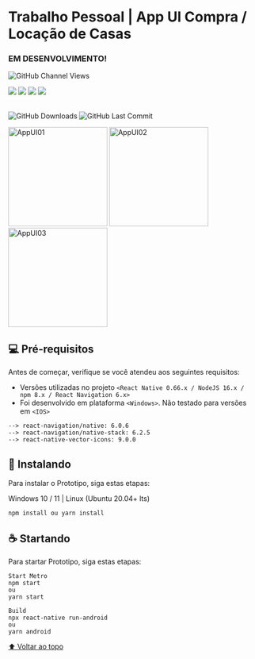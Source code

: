 # Trabalho Pessoal | App UI Compra / Locação de Casas

<h3> EM DESENVOLVIMENTO!</h3>
  
![GitHub Channel Views](https://img.shields.io/youtube/channel/views/UCGyyQGmPjRe94vZ60wm42Mw?label=Views%20YouTube&style=social)
<div> 
  <a href="https://www.youtube.com/channel/UCGyyQGmPjRe94vZ60wm42Mw" target="_blank"><img src="https://img.shields.io/badge/YouTube-FF0000?style=for-the-badge&logo=youtube&logoColor=white" target="_blank"></a>
  <a href="https://instagram.com/cleisson_andrade" target="_blank"><img src="https://img.shields.io/badge/-Instagram-%23E4405F?style=for-the-badge&logo=instagram&logoColor=white" target="_blank"></a>
  <a href = "mailto:cleisson80@gmail.com"><img src="https://img.shields.io/badge/-Gmail-%23333?style=for-the-badge&logo=gmail&logoColor=white" target="_blank"></a>
  <a href="https://www.linkedin.com/in/cleisson-andrade-514096207" target="_blank"><img src="https://img.shields.io/badge/-LinkedIn-%230077B5?style=for-the-badge&logo=linkedin&logoColor=white" target="_blank"></a> 
</div>
  <br>
  
![GitHub Downloads](https://img.shields.io/github/downloads/cl3i550n/APP-UI-React-Native-Aluguel-de-Imoveis/total?style=plastic)
![GitHub Last Commit](https://img.shields.io/github/last-commit/cl3i550n/APP-UI-React-Native-Aluguel-de-Imoveis?style=plastic)

<a href="https://ibb.co/DCmQ1z3"><img src="https://i.ibb.co/nc4jw6h/AppUI01.png" alt="AppUI01" width="200"></a>
<a href="https://ibb.co/QPSjLT9"><img src="https://i.ibb.co/K24zdf6/AppUI02.png" alt="AppUI02" width="200"></a>
<a href="https://ibb.co/VSYd5sg"><img src="https://i.ibb.co/R0T1dq3/AppUI03.png" alt="AppUI03" width="200"></a>

## 💻 Pré-requisitos

Antes de começar, verifique se você atendeu aos seguintes requisitos:
<!---Estes são apenas requisitos de exemplo. Adicionar, duplicar ou remover conforme necessário--->
* Versões utilizadas no projeto `<React Native 0.66.x / NodeJS 16.x / npm 8.x / React Navigation 6.x>`
* Foi desenvolvido em plataforma `<Windows>`. Não testado para versões em `<IOS>`

```
--> react-navigation/native: 6.0.6
--> react-navigation/native-stack: 6.2.5
--> react-native-vector-icons: 9.0.0
```

## 🚀 Instalando

Para instalar o Prototipo, siga estas etapas:

Windows 10 / 11 | Linux (Ubuntu 20.04+ lts)
```
npm install ou yarn install
```

## ☕ Startando

Para startar Prototipo, siga estas etapas:

```
Start Metro
npm start
ou
yarn start

Build
npx react-native run-android
ou
yarn android
```

[⬆ Voltar ao topo](#nome-do-projeto)<br>
